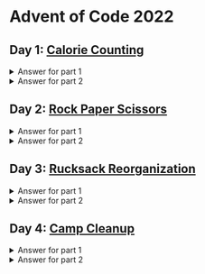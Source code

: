 # Advent of Code 2022

## Day 1: [Calorie Counting](https://adventofcode.com/2022/day/1)

<details>
  <summary>Answer for part 1</summary>

```javascript
67633
```

</details>

<details>
  <summary>Answer for part 2</summary>

```javascript
199628
```

</details>

## Day 2: [Rock Paper Scissors](https://adventofcode.com/2022/day/2)

<details>
  <summary>Answer for part 1</summary>

```javascript
10310
```

</details>

<details>
  <summary>Answer for part 2</summary>

```javascript
14859
```

</details>

## Day 3: [Rucksack Reorganization](https://adventofcode.com/2022/day/3)

<details>
  <summary>Answer for part 1</summary>

```javascript
7553
```

</details>

<details>
  <summary>Answer for part 2</summary>

```javascript
2758
```

</details>

## Day 4: [Camp Cleanup](https://adventofcode.com/2022/day/4)

<details>
  <summary>Answer for part 1</summary>

```javascript
441
```

</details>

<details>
  <summary>Answer for part 2</summary>

```javascript
861
```

</details>
